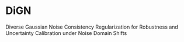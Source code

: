 # DiGN
Diverse Gaussian Noise Consistency Regularization for Robustness and Uncertainty Calibration under Noise Domain Shifts
